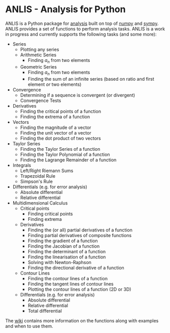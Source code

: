 # ANLIS - Analysis for Python

ANLIS is a Python package for [analysis](https://en.wikipedia.org/wiki/Mathematical_analysis) built on top of [numpy]( https://www.numpy.org/ ) and [sympy]( https://www.sympy.org/en/index.html ). ANLIS provides a set of functions to perform analysis tasks. ANLIS is a work in progress and currently supports the following tasks (and some more):

- Series
    - Plotting any series
    - Arithmetic Series
        - Finding $a_n$ from two elements
    - Geometric Series
        - Finding $a_n$ from two elements
        - Finding the sum of an infinite series (based on ratio and first element *or* two elements)
- Convergence
    - Determining if a sequence is convergent (or divergent)
    - Convergence Tests
- Derivatives
    - Finding the critical points of a function
    - Finding the extrema of a function
- Vectors
    - Finding the magnitude of a vector
    - Finding the unit vector of a vector
    - Finding the dot product of two vectors
- Taylor Series
    - Finding the Taylor Series of a function
    - Finding the Taylor Polynomial of a function
    - Finding the Lagrange Remainder of a function
- Integrals
    - Left/Right Riemann Sums
    - Trapezoidal Rule
    - Simpson's Rule
- Differentials (e.g. for error analysis)
    - Absolute differential
    - Relative differential
- Multidimensional Calculus
    - Critical points
        - Finding critical points
        - Finding extrema
    - Derivatives
        - Finding the (or all) partial derivatives of a function
        - Finding partial derivatives of composite functions
        - Finding the gradient of a function
        - Finding the Jacobian of a function
        - Finding the determinant of a function
        - Finding the linearisation of a function
        - Solving with Newton-Raphson
        - Finding the directional derivative of a function
    - Contour Lines
        - Finding the contour lines of a function
        - Finding the tangent lines of contour lines
        - Plotting the contour lines of a function (2D or 3D)
    - Differentials (e.g. for error analysis)
        - Absolute differential
        - Relative differential
        - Total differential

The [wiki](https://github.com/dxstiny/anlis/wiki) contains more information on the functions along with examples and when to use them.
